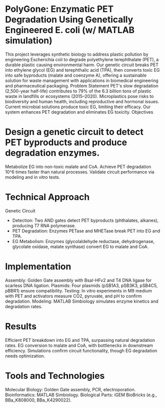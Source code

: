 # PolyGone: Enzymatic PET Degradation Using Genetically Engineered E. coli (w/ MATLAB simulation)
This project leverages synthetic biology to address plastic pollution by engineering Escherichia coli to degrade polyethylene terephthalate (PET), a durable plastic causing environmental harm. Our genetic circuit breaks PET into ethylene glycol (EG) and terephthalic acid (TPA), then converts toxic EG into safe byproducts (malate and coenzyme A), offering a sustainable solution for waste management with applications in biomedical engineering and pharmaceutical packaging.
Problem Statement
PET's slow degradation (2,500-year half-life) contributes to 79% of the 6.3 billion tons of plastic waste in landfills or ecosystems (2015–2020). Microplastics pose risks to biodiversity and human health, including reproductive and hormonal issues. Current microbial solutions produce toxic EG, limiting their efficacy. Our system enhances PET degradation and eliminates EG toxicity.
Objectives

# Design a genetic circuit to detect PET byproducts and produce degradation enzymes.
Metabolize EG into non-toxic malate and CoA.
Achieve PET degradation 10^6 times faster than natural processes.
Validate circuit performance via modeling and in vitro tests.

# Technical Approach
Genetic Circuit
- Detection: Two AND gates detect PET byproducts (phthalates, alkanes), producing T7 RNA polymerase.
- PET Degradation: Enzymes PETase and MHETase break PET into EG and TPA.
- EG Metabolism: Enzymes (glycolaldehyde reductase, dehydrogenase, glycolate oxidase, malate synthase) convert EG to malate and CoA.

# Implementation
Assembly: Golden Gate assembly with BsaI-HFv2 and T4 DNA ligase for scarless DNA ligation.
Plasmids: Four plasmids (pSB1A3, pSB3K3, pSB4C5, pBBR1) ensure compatibility.
Testing: In vitro experiments in M9 medium with PET and activators measure CO2, pyruvate, and pH to confirm degradation.
Modeling: MATLAB Simbiology simulates enzyme kinetics and degradation rates.

# Results
Efficient PET breakdown into EG and TPA, surpassing natural degradation rates.
EG conversion to malate and CoA, with bottlenecks in downstream efficiency.
Simulations confirm circuit functionality, though EG degradation needs optimization.

# Tools and Technologies
Molecular Biology: Golden Gate assembly, PCR, electroporation.
Bioinformatics: MATLAB Simbiology.
Biological Parts: iGEM BioBricks (e.g., BBa_K808000, BBa_K4290022).

